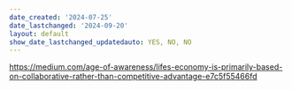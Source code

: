 ```yaml
---
date_created: '2024-07-25'
date_lastchanged: '2024-09-20'
layout: default
show_date_lastchanged_updatedauto: YES, NO, NO
---
```

https://medium.com/age-of-awareness/lifes-economy-is-primarily-based-on-collaborative-rather-than-competitive-advantage-e7c5f55466fd